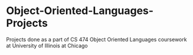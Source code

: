 # Object-Oriented-Languages-Projects
Projects done as a part of CS 474 Object Oriented Languages coursework at University of Illinois at Chicago
